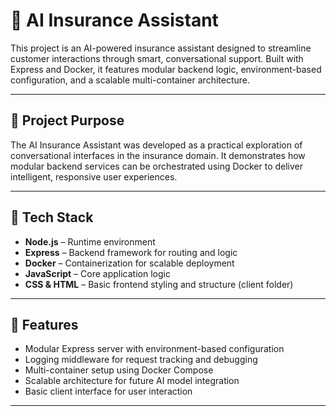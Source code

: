 # 🤖 AI Insurance Assistant

This project is an AI-powered insurance assistant designed to streamline customer interactions through smart, conversational support. Built with Express and Docker, it features modular backend logic, environment-based configuration, and a scalable multi-container architecture.

---

## 🧠 Project Purpose

The AI Insurance Assistant was developed as a practical exploration of conversational interfaces in the insurance domain. It demonstrates how modular backend services can be orchestrated using Docker to deliver intelligent, responsive user experiences.

---

## 🧱 Tech Stack

- **Node.js** – Runtime environment  
- **Express** – Backend framework for routing and logic  
- **Docker** – Containerization for scalable deployment  
- **JavaScript** – Core application logic  
- **CSS & HTML** – Basic frontend styling and structure (client folder)

---

## 🚀 Features

- Modular Express server with environment-based configuration  
- Logging middleware for request tracking and debugging  
- Multi-container setup using Docker Compose  
- Scalable architecture for future AI model integration  
- Basic client interface for user interaction

---


